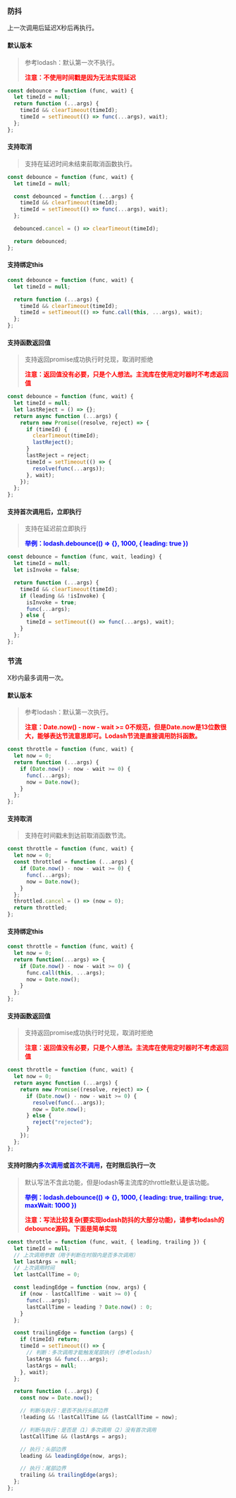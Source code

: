 ### 防抖

上一次调用后延迟X秒后再执行。

#### 默认版本

> 参考lodash：默认第一次不执行。
>
> <font color=red>**注意：不使用时间戳是因为无法实现延迟**</font>

```javascript
const debounce = function (func, wait) {
  let timeId = null;
  return function (...args) {
    timeId && clearTimeout(timeId);
    timeId = setTimeout(() => func(...args), wait);
  };
};
```

#### 支持取消

> 支持在延迟时间未结束前取消函数执行。

```javascript
const debounce = function (func, wait) {
  let timeId = null;

  const debounced = function (...args) {
    timeId && clearTimeout(timeId);
    timeId = setTimeout(() => func(...args), wait);
  };

  debounced.cancel = () => clearTimeout(timeId);

  return debounced;
};
```

#### 支持绑定this

```javascript
const debounce = function (func, wait) {
  let timeId = null;

  return function (...args) {
    timeId && clearTimeout(timeId);
    timeId = setTimeout(() => func.call(this, ...args), wait);
  };
};
```

#### 支持函数返回值

> 支持返回promise成功执行时兑现，取消时拒绝
>
> <font color=red>**注意：返回值没有必要，只是个人想法。主流库在使用定时器时不考虑返回值**</font>

```javascript
const debounce = function (func, wait) {
  let timeId = null;
  let lastReject = () => {};
  return async function (...args) {
    return new Promise((resolve, reject) => {
      if (timeId) {
        clearTimeout(timeId);
        lastReject();
      }
      lastReject = reject;
      timeId = setTimeout(() => {
        resolve(func(...args));
      }, wait);
    });
  };
};
```

#### 支持首次调用后，立即执行

> 支持在延迟前立即执行
>
> <font color=blue>**举例：lodash.debounce(() => {}, 1000, { leading: true })**</font>

```javascript
const debounce = function (func, wait, leading) {
  let timeId = null;
  let isInvoke = false;

  return function (...args) {
    timeId && clearTimeout(timeId);
    if (leading && !isInvoke) {
      isInvoke = true;
      func(...args);
    } else {
      timeId = setTimeout(() => func(...args), wait);
    }
  };
};
```



### 节流

X秒内最多调用一次。

#### 默认版本

> 参考lodash：默认第一次执行。
>
> <font color=red>**注意：Date.now() - now - wait >= 0不规范，但是Date.now是13位数很大，能够表达节流意思即可。Lodash节流是直接调用防抖函数。**</font>

```javascript
const throttle = function (func, wait) {
  let now = 0;
  return function (...args) {
    if (Date.now() - now - wait >= 0) {
      func(...args);
      now = Date.now();
    }
  };
};
```

#### 支持取消

> 支持在时间戳未到达前取消函数节流。

```javascript
const throttle = function (func, wait) {
  let now = 0;
  const throttled = function (...args) {
    if (Date.now() - now - wait >= 0) {
      func(...args);
      now = Date.now();
    }
  };
  throttled.cancel = () => (now = 0);
  return throttled;
};
```

#### 支持绑定this

```javascript
const throttle = function (func, wait) {
  let now = 0;
  return function(...args) => {
    if (Date.now() - now - wait >= 0) {
      func.call(this, ...args);
      now = Date.now();
    }
  };
};
```

#### 支持函数返回值

> 支持返回promise成功执行时兑现，取消时拒绝
>
> <font color=red>**注意：返回值没有必要，只是个人想法。主流库在使用定时器时不考虑返回值**</font>

```javascript
const throttle = function (func, wait) {
  let now = 0;
  return async function (...args) {
    return new Promise((resolve, reject) => {
      if (Date.now() - now - wait >= 0) {
        resolve(func(...args));
        now = Date.now();
      } else {
        reject("rejected");
      }
    });
  };
};
```

#### 支持时限内<font color="blue">多次调用</font>或<font color=blue>首次不调用</font>，在时限后执行一次

> 默认写法不含此功能，但是lodash等主流库的throttle默认是该功能。
>
> <font color=blue>**举例：lodash.debounce(() => {}, 1000, { leading: true,  trailing: true, maxWait: 1000 })**</font>
>
> <font color=red>**注意：写法比较复杂(要实现lodash防抖的大部分功能)，请参考lodash的debounce源码。下面是简单实现**</font>

```javascript
const throttle = function (func, wait, { leading, trailing }) {
  let timeId = null;
  // 上次调用参数（用于判断在时限内是否多次调用）
  let lastArgs = null;
  // 上次调用时间
  let lastCallTime = 0;

  const leadingEdge = function (now, args) {
    if (now - lastCallTime - wait >= 0) {
      func(...args);
      lastCallTime = leading ? Date.now() : 0;
    }
  };

  const trailingEdge = function (args) {
    if (timeId) return;
    timeId = setTimeout(() => {
      // 判断：多次调用才能触发尾部执行（参考lodash）
      lastArgs && func(...args);
      lastArgs = null;
    }, wait);
  };

  return function (...args) {
    const now = Date.now();

    // 判断与执行：是否不执行头部边界
    !leading && !lastCallTime && (lastCallTime = now);

    // 判断与执行：是否是（1）多次调用（2）没有首次调用
    lastCallTime && (lastArgs = args);

    // 执行：头部边界
    leading && leadingEdge(now, args);

    // 执行：尾部边界
    trailing && trailingEdge(args);
  };
};
```

